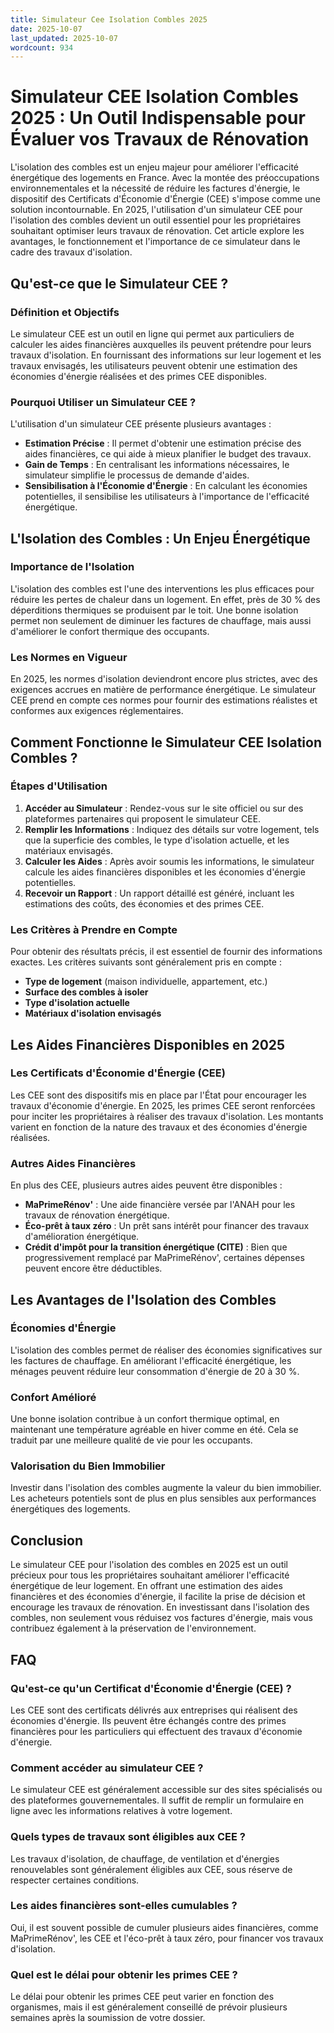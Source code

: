 ```yaml
---
title: Simulateur Cee Isolation Combles 2025
date: 2025-10-07
last_updated: 2025-10-07
wordcount: 934
---
```


# Simulateur CEE Isolation Combles 2025 : Un Outil Indispensable pour Évaluer vos Travaux de Rénovation

L'isolation des combles est un enjeu majeur pour améliorer l'efficacité énergétique des logements en France. Avec la montée des préoccupations environnementales et la nécessité de réduire les factures d'énergie, le dispositif des Certificats d'Économie d'Énergie (CEE) s'impose comme une solution incontournable. En 2025, l'utilisation d'un simulateur CEE pour l'isolation des combles devient un outil essentiel pour les propriétaires souhaitant optimiser leurs travaux de rénovation. Cet article explore les avantages, le fonctionnement et l'importance de ce simulateur dans le cadre des travaux d'isolation.

## Qu'est-ce que le Simulateur CEE ?

### Définition et Objectifs

Le simulateur CEE est un outil en ligne qui permet aux particuliers de calculer les aides financières auxquelles ils peuvent prétendre pour leurs travaux d'isolation. En fournissant des informations sur leur logement et les travaux envisagés, les utilisateurs peuvent obtenir une estimation des économies d'énergie réalisées et des primes CEE disponibles.

### Pourquoi Utiliser un Simulateur CEE ?

L'utilisation d'un simulateur CEE présente plusieurs avantages :

- **Estimation Précise** : Il permet d'obtenir une estimation précise des aides financières, ce qui aide à mieux planifier le budget des travaux.
- **Gain de Temps** : En centralisant les informations nécessaires, le simulateur simplifie le processus de demande d'aides.
- **Sensibilisation à l'Économie d'Énergie** : En calculant les économies potentielles, il sensibilise les utilisateurs à l'importance de l'efficacité énergétique.

## L'Isolation des Combles : Un Enjeu Énergétique

### Importance de l'Isolation

L'isolation des combles est l'une des interventions les plus efficaces pour réduire les pertes de chaleur dans un logement. En effet, près de 30 % des déperditions thermiques se produisent par le toit. Une bonne isolation permet non seulement de diminuer les factures de chauffage, mais aussi d'améliorer le confort thermique des occupants.

### Les Normes en Vigueur

En 2025, les normes d'isolation deviendront encore plus strictes, avec des exigences accrues en matière de performance énergétique. Le simulateur CEE prend en compte ces normes pour fournir des estimations réalistes et conformes aux exigences réglementaires.

## Comment Fonctionne le Simulateur CEE Isolation Combles ?

### Étapes d'Utilisation

1. **Accéder au Simulateur** : Rendez-vous sur le site officiel ou sur des plateformes partenaires qui proposent le simulateur CEE.
2. **Remplir les Informations** : Indiquez des détails sur votre logement, tels que la superficie des combles, le type d'isolation actuelle, et les matériaux envisagés.
3. **Calculer les Aides** : Après avoir soumis les informations, le simulateur calcule les aides financières disponibles et les économies d'énergie potentielles.
4. **Recevoir un Rapport** : Un rapport détaillé est généré, incluant les estimations des coûts, des économies et des primes CEE.

### Les Critères à Prendre en Compte

Pour obtenir des résultats précis, il est essentiel de fournir des informations exactes. Les critères suivants sont généralement pris en compte :

- **Type de logement** (maison individuelle, appartement, etc.)
- **Surface des combles à isoler**
- **Type d'isolation actuelle**
- **Matériaux d'isolation envisagés**

## Les Aides Financières Disponibles en 2025

### Les Certificats d'Économie d'Énergie (CEE)

Les CEE sont des dispositifs mis en place par l'État pour encourager les travaux d'économie d'énergie. En 2025, les primes CEE seront renforcées pour inciter les propriétaires à réaliser des travaux d'isolation. Les montants varient en fonction de la nature des travaux et des économies d'énergie réalisées.

### Autres Aides Financières

En plus des CEE, plusieurs autres aides peuvent être disponibles :

- **MaPrimeRénov'** : Une aide financière versée par l'ANAH pour les travaux de rénovation énergétique.
- **Éco-prêt à taux zéro** : Un prêt sans intérêt pour financer des travaux d'amélioration énergétique.
- **Crédit d'impôt pour la transition énergétique (CITE)** : Bien que progressivement remplacé par MaPrimeRénov', certaines dépenses peuvent encore être déductibles.

## Les Avantages de l'Isolation des Combles

### Économies d'Énergie

L'isolation des combles permet de réaliser des économies significatives sur les factures de chauffage. En améliorant l'efficacité énergétique, les ménages peuvent réduire leur consommation d'énergie de 20 à 30 %.

### Confort Amélioré

Une bonne isolation contribue à un confort thermique optimal, en maintenant une température agréable en hiver comme en été. Cela se traduit par une meilleure qualité de vie pour les occupants.

### Valorisation du Bien Immobilier

Investir dans l'isolation des combles augmente la valeur du bien immobilier. Les acheteurs potentiels sont de plus en plus sensibles aux performances énergétiques des logements.

## Conclusion

Le simulateur CEE pour l'isolation des combles en 2025 est un outil précieux pour tous les propriétaires souhaitant améliorer l'efficacité énergétique de leur logement. En offrant une estimation des aides financières et des économies d'énergie, il facilite la prise de décision et encourage les travaux de rénovation. En investissant dans l'isolation des combles, non seulement vous réduisez vos factures d'énergie, mais vous contribuez également à la préservation de l'environnement.

## FAQ

### Qu'est-ce qu'un Certificat d'Économie d'Énergie (CEE) ?

Les CEE sont des certificats délivrés aux entreprises qui réalisent des économies d'énergie. Ils peuvent être échangés contre des primes financières pour les particuliers qui effectuent des travaux d'économie d'énergie.

### Comment accéder au simulateur CEE ?

Le simulateur CEE est généralement accessible sur des sites spécialisés ou des plateformes gouvernementales. Il suffit de remplir un formulaire en ligne avec les informations relatives à votre logement.

### Quels types de travaux sont éligibles aux CEE ?

Les travaux d'isolation, de chauffage, de ventilation et d'énergies renouvelables sont généralement éligibles aux CEE, sous réserve de respecter certaines conditions.

### Les aides financières sont-elles cumulables ?

Oui, il est souvent possible de cumuler plusieurs aides financières, comme MaPrimeRénov', les CEE et l'éco-prêt à taux zéro, pour financer vos travaux d'isolation.

### Quel est le délai pour obtenir les primes CEE ?

Le délai pour obtenir les primes CEE peut varier en fonction des organismes, mais il est généralement conseillé de prévoir plusieurs semaines après la soumission de votre dossier.